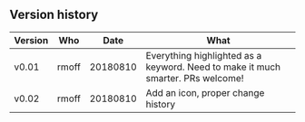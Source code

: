 ## Version history

Version | Who | Date | What
-|-|-|-
v0.01 | rmoff | 20180810 | Everything highlighted as a keyword. Need to make it much smarter. PRs welcome!
v0.02 | rmoff | 20180810 | Add an icon, proper change history